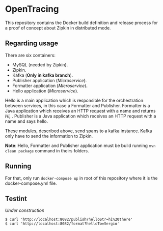 # OpenTracing

This repository contains the Docker build definition and release process for
a proof of concept about Zipkin in distributed mode.

## Regarding usage

There are six containers:

* MySQL (needed by Zipkin).
* Zipkin.
* Kafka (**Only in kafka branch**).
* Publisher application (_Microservice_).
* Formatter application (_Microservice_).
* Hello application (_Microservice_).

Hello is a main application which is responsible for the orchestration between
services, in this case a Formatter and Publisher. Formatter is a Java application
which receives an HTTP request with a name and returns _Hi, <name>_.
Publisher is a Java application which receives an HTTP request with a name and
says hello.

These modules, described above, send spans to a kafka instance. Kafka only have
to send the information to Zipkin.

**Note**: Hello, Formatter and Publisher application must be build running
`mvn clean package` command in theirs folders.

## Running

For that, only run `docker-compose up` in root of this repository where
it is the docker-compose.yml file.

## Testint

_Under construction_

```
$ curl 'http://localhost:8082/publish?helloStr=hi%20there'
$ curl 'http://localhost:8082/format?helloTo=Sergio'
```
